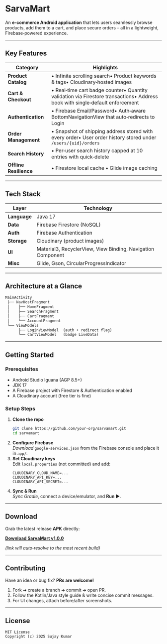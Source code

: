 # SarvaMart

An **e‑commerce Android application** that lets users seamlessly browse products, add them to a cart, and place secure orders – all in a lightweight, Firebase‑powered experience.

---

## Key Features

| Category               | Highlights                                                                                                                   |
| ---------------------- | ---------------------------------------------------------------------------------------------------------------------------- |
| **Product Catalog**    | • Infinite scrolling search• Product keywords & tags• Cloudinary‑hosted images                                               |
| **Cart & Checkout**    | • Real‑time cart badge counter• Quantity validation via Firestore transactions• Address book with single‑default enforcement |
| **Authentication**     | • Firebase Email/Password• Auth‑aware BottomNavigationView that auto‑redirects to Login                                      |
| **Order Management**   | • Snapshot of shipping address stored with every order• User order history stored under `/users/{uid}/orders`                |
| **Search History**     | • Per‑user search history capped at 10 entries with quick‑delete                                                             |
| **Offline Resilience** | • Firestore local cache • Glide image caching                                                                                |

---

## Tech Stack

| Layer        | Technology                                                  |
| ------------ | ----------------------------------------------------------- |
| **Language** | Java 17                                                     |
| **Data**     | Firebase Firestore (NoSQL)                                  |
| **Auth**     | Firebase Authentication                                     |
| **Storage**  | Cloudinary (product images)                                 |
| **UI**       | Material3, RecyclerView, View Binding, Navigation Component |
| **Misc**     | Glide, Gson, CircularProgressIndicator                      |

---

## Architecture at a Glance

```txt
MainActivity
 ├── NavHostFragment
 │    ├── HomeFragment
 │    ├── SearchFragment
 │    ├── CartFragment
 │    └── AccountFragment
 └── ViewModels
      ├── LoginViewModel  (auth + redirect flag)
      └── CartViewModel   (badge LiveData)
```

---

## Getting Started

### Prerequisites

- Android Studio Iguana (AGP 8.5+)
- JDK 17
- A Firebase project with Firestore & Authentication enabled
- A Cloudinary account (free tier is fine)

### Setup Steps

1. **Clone the repo**
   ```bash
   git clone https://github.com/your‑org/sarvamart.git
   cd sarvamart
   ```
2. **Configure Firebase**\
   *Download* `google-services.json` from the Firebase console and place it in `app/`.
3. **Set Cloudinary keys**\
   Edit `local.properties` (not committed) and add:
   ```properties
   CLOUDINARY_CLOUD_NAME=...
   CLOUDINARY_API_KEY=...
   CLOUDINARY_API_SECRET=...
   ```
4. **Sync & Run**\
   *Sync Gradle*, connect a device/emulator, and **Run** ▶️.

---

## Download

Grab the latest release **APK** directly:

[**Download SarvaMart v1.0.0**](https://github.com/your-org/sarvamart/releases/latest/download/sarvamart.apk)

*(link will auto‑resolve to the most recent build)*

---


## Contributing

Have an idea or bug fix? **PRs are welcome!**

1. Fork ➜ create a branch ➜ commit ➜ open PR.
2. Follow the Kotlin/Java style guide & write concise commit messages.
3. For UI changes, attach before/after screenshots.

---

## License

```
MIT License
Copyright (c) 2025 Sujay Kumar
```

